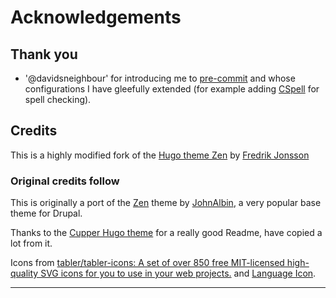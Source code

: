 # Acknowledgements

## Thank you

* '@davidsneighbour' for introducing me to [pre-commit][precommit] and whose
configurations I have gleefully extended (for example adding
[CSpell][cspell] for spell checking).

## Credits

This is a highly modified fork of the [Hugo theme Zen](https://github.com/frjo/hugo-theme-zen) by [Fredrik Jonsson](https://xdeb.net/)

### Original credits follow

This is originally a port of the [Zen](https://www.drupal.org/project/zen) theme by [JohnAlbin](https://www.drupal.org/u/johnalbin), a very popular base theme for Drupal.

Thanks to the [Cupper Hugo theme](https://github.com/zwbetz-gh/cupper-hugo-theme/) for a really good Readme, have copied a lot from it.

Icons from [tabler/tabler-icons: A set of over 850 free MIT-licensed high-quality SVG icons for you to use in your web projects.](https://github.com/tabler/tabler-icons) and [Language Icon](http://www.languageicon.org/).

--------

[cspell]: https://cspell.org
[precommit]: https://pre-commit.com
